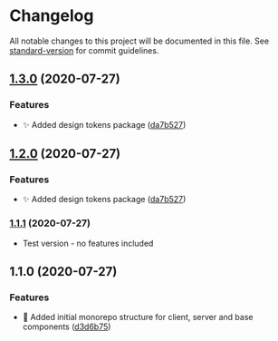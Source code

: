 # Changelog

All notable changes to this project will be documented in this file. See [standard-version](https://github.com/conventional-changelog/standard-version) for commit guidelines.

## [1.3.0](https://github.com/lhew/tbs-games/compare/v1.1.0...v1.3.0) (2020-07-27)

### Features

- :sparkles: Added design tokens package ([da7b527](https://github.com/lhew/tbs-games/commit/da7b5279adbe81a603d2a65c75319b8a9339b05e))

## [1.2.0](https://github.com/lhew/tbs-games/compare/v1.1.0...v1.2.0) (2020-07-27)

### Features

- :sparkles: Added design tokens package ([da7b527](https://github.com/lhew/tbs-games/commit/da7b5279adbe81a603d2a65c75319b8a9339b05e))

### [1.1.1](https://github.com/lhew/tbs-games/compare/v1.1.0...v1.1.1) (2020-07-27)

- Test version - no features included

## 1.1.0 (2020-07-27)

### Features

- :tada: Added initial monorepo structure for client, server and base components ([d3d6b75](https://github.com/lhew/tbs-games/commit/d3d6b75e9bd19490191c8fcc1a7dfb86b1b8917f))
